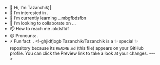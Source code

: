 - 👋 Hi, I’m Tazanchik)|
- 👀 I’m interested in .
- 🌱 I’m currently learning ...mbgfbdsfbn
- 💞️ I’m looking to collaborate on ...
- 📫 How to reach me .okdsfldf
- 😄 Pronouns: .
- ⚡ Fun fact: .
<!-ghjidfjogb
Tazanchik/Tazanchik is a ✨ special ✨ repository because its `README.md` (this file) appears on your GitHub profile.
You can click the Preview link to take a look at your changes.
--->
